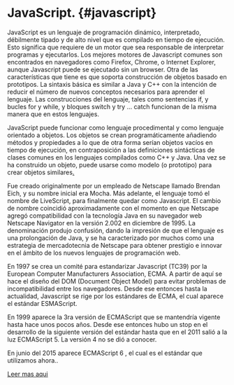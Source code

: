 # JavaScript. {#javascript}

JavaScript es un lenguaje de programación dinámico, interpretado, débilmente tipado y de alto nivel que es compilado en tiempo de ejecución. Esto significa que requiere de un motor que sea responsable de interpretar programas y ejecutarlos. Los mejores motores de Javascript comunes son encontrados en navegadores como Firefox, Chrome, o Internet Explorer, aunque Javascript puede se ejecutado sin un browser. Otra de las características que tiene es que soporta construcción de objetos basado en prototipos. La sintaxis básica es similar a Java y C++ con la intención de reducir el número de nuevos conceptos necesarios para aprender el lenguaje. Las construcciones del lenguaje, tales como sentencias if, y bucles for y while, y bloques switch y try ... catch funcionan de la misma manera que en estos lenguajes.

JavaScript puede funcionar como lenguaje procedimental y como lenguaje orientado a objetos. Los objetos se crean programáticamente añadiendo métodos y propiedades a lo que de otra forma serían objetos vacíos en tiempo de ejecución, en contraposición a las definiciones sintácticas de clases comunes en los lenguajes compilados como C++ y Java. Una vez se ha construido un objeto, puede usarse como modelo \(o prototipo\) para crear objetos similares[.](https://developer.mozilla.org/en-US/docs/Web/JavaScript/About_JavaScript)

Fue creado originalmente por un empleado de Netscape llamado Brendan Eich, y su nombre inicial era Mocha. Más adelante, el lenguaje tomó el nombre de LiveScript, para finalmente quedar como Javascript. El cambio de nombre coincidió aproximadamente con el momento en que Netscape agregó compatibilidad con la tecnología Java en su navegador web Netscape Navigator en la versión 2.002 en diciembre de 1995. La denominación produjo confusión, dando la impresión de que el lenguaje es una prolongación de Java, y se ha caracterizado por muchos como una estrategia de mercadotecnia de Netscape para obtener prestigio e innovar en el ámbito de los nuevos lenguajes de programación web.

En 1997 se crea un comité para estandarizar Javascript \(TC39\) por la European Computer Manufacturers Association, ECMA. A partir de aquí se hace el diseño del DOM \(Document Object Model\) para evitar problemas de incompatibilidad entre los navegadores. Desde ese entonces hasta la actualidad, Javascript se rige por los estándares de ECMA, el cual aparece el estándar ESMAScript.

En 1999 aparece la 3ra versión de ECMAScript que se mantendría vigente hasta hace unos pocos años. Desde ese entonces hubo un stop en el desarrollo de la siguiente versión del estándar hasta que en el 2011 salió a la luz ECMAScript 5. La versión 4 no se dió a conocer.

En junio del 2015 aparece ECMAScript 6 , el cual es el estándar que utilizamos ahora..

[Leer mas aqui](https://developer.mozilla.org/en-US/docs/Web/JavaScript/About_JavaScript)

